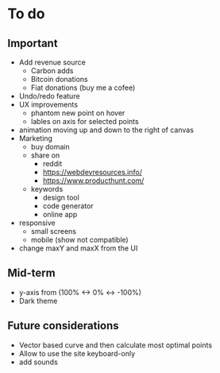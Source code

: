# To do

## Important

- Add revenue source
  - Carbon adds
  - Bitcoin donations
  - Fiat donations (buy me a cofee)
- Undo/redo feature
- UX improvements
  - phantom new point on hover
  - lables on axis for selected points
- animation moving up and down to the right of canvas
- Marketing
  - buy domain
  - share on
    - reddit
    - https://webdevresources.info/
    - https://www.producthunt.com/
  - keywords
    - design tool
    - code generator
    - online app
- responsive
  - small screens
  - mobile (show not compatible)
- change maxY and maxX from the UI

## Mid-term

- y-axis from (100% <-> 0% <-> -100%)
- Dark theme

## Future considerations

- Vector based curve and then calculate most optimal points
- Allow to use the site keyboard-only
- add sounds

